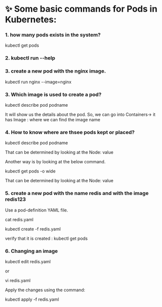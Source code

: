 # ✨ Some basic commands for Pods in Kubernetes:

### 1. how many pods exists in the system?

kubectl get pods


### 2. kubectl run --help


### 3. create a new pod with the nginx image.

kubectl run nginx --image=nginx


### 3. Which image is used to create a pod?

kubectl describe pod podname

It will show us the details about the pod. So, we can go into Containers-> it has Image : where we can find the image name


### 4. How to know where are thsee pods kept or placed?

kubectl describe pod podname

That can be determined by looking at the Node: value 

Another way is by looking at the below command.

kubectl get pods -o wide

That can be determined by looking at the Node: value 


### 5. create a new pod with the name redis and with the image redis123

Use a pod-definition YAML file.

cat redis.yaml


kubectl create -f redis.yaml

verify that it is created : kubectl get pods


### 6. Changing an image 


kubectl edit redis.yaml

or

vi redis.yaml


Apply the changes using the command:


kubectl apply -f redis.yaml
